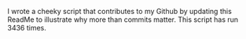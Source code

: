I wrote a cheeky script that contributes to my Github by updating this ReadMe to illustrate why more than commits matter. This script has run 3436 times.